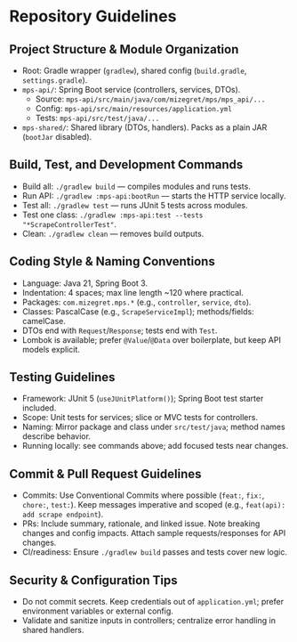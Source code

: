# Repository Guidelines

## Project Structure & Module Organization
- Root: Gradle wrapper (`gradlew`), shared config (`build.gradle`, `settings.gradle`).
- `mps-api/`: Spring Boot service (controllers, services, DTOs).
  - Source: `mps-api/src/main/java/com/mizegret/mps/mps_api/...`
  - Config: `mps-api/src/main/resources/application.yml`
  - Tests: `mps-api/src/test/java/...`
- `mps-shared/`: Shared library (DTOs, handlers). Packs as a plain JAR (`bootJar` disabled).

## Build, Test, and Development Commands
- Build all: `./gradlew build` — compiles modules and runs tests.
- Run API: `./gradlew :mps-api:bootRun` — starts the HTTP service locally.
- Test all: `./gradlew test` — runs JUnit 5 tests across modules.
- Test one class: `./gradlew :mps-api:test --tests "*ScrapeControllerTest"`.
- Clean: `./gradlew clean` — removes build outputs.

## Coding Style & Naming Conventions
- Language: Java 21, Spring Boot 3.
- Indentation: 4 spaces; max line length ~120 where practical.
- Packages: `com.mizegret.mps.*` (e.g., `controller`, `service`, `dto`).
- Classes: PascalCase (e.g., `ScrapeServiceImpl`); methods/fields: camelCase.
- DTOs end with `Request`/`Response`; tests end with `Test`.
- Lombok is available; prefer `@Value`/`@Data` over boilerplate, but keep API models explicit.

## Testing Guidelines
- Framework: JUnit 5 (`useJUnitPlatform()`); Spring Boot test starter included.
- Scope: Unit tests for services; slice or MVC tests for controllers.
- Naming: Mirror package and class under `src/test/java`; method names describe behavior.
- Running locally: see commands above; add focused tests near changes.

## Commit & Pull Request Guidelines
- Commits: Use Conventional Commits where possible (`feat:`, `fix:`, `chore:`, `test:`). Keep messages imperative and scoped (e.g., `feat(api): add scrape endpoint`).
- PRs: Include summary, rationale, and linked issue. Note breaking changes and config impacts. Attach sample requests/responses for API changes.
- CI/readiness: Ensure `./gradlew build` passes and tests cover new logic.

## Security & Configuration Tips
- Do not commit secrets. Keep credentials out of `application.yml`; prefer environment variables or external config.
- Validate and sanitize inputs in controllers; centralize error handling in shared handlers.
